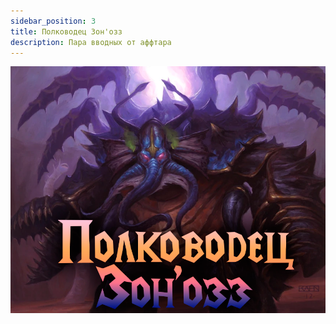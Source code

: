 ```yaml
---
sidebar_position: 3
title: Полководец Зон'озз
description: Пара вводных от аффтара
---
```


<div className="text--center">

![Mor](/img/ds/Zonozz/Zonozz.png)
</div>